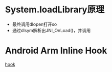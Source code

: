 # System.loadLibrary原理
* 最终调用dlopen打开so
* 通过dlsym解析出JNI_OnLoad()，并调用

# Android Arm Inline Hook
[hook](hook.md)